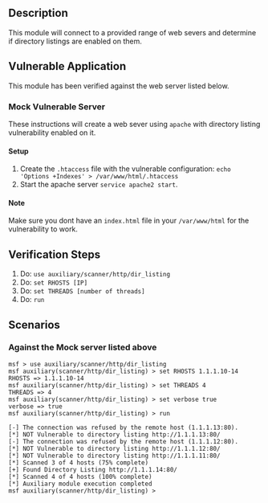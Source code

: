 ## Description

This module will connect to a provided range of web severs and determine if directory listings are enabled on them.

## Vulnerable Application

This module has been verified against the web server listed below.

### Mock Vulnerable Server

These instructions will create a web sever using `apache` with directory listing vulnerability enabled on it.

#### Setup

1. Create the `.htaccess` file with the vulnerable configuration: `echo 'Options +Indexes' > /var/www/html/.htaccess`
2. Start the apache server `service apache2 start`.

#### Note 

Make sure you dont have an `index.html` file in your `/var/www/html` for the vulnerability to work.


## Verification Steps

1. Do: ```use auxiliary/scanner/http/dir_listing```
2. Do: ```set RHOSTS [IP]```
3. Do: ```set THREADS [number of threads]```
4. Do: ```run```

## Scenarios

### Against the Mock server listed above

```
msf > use auxiliary/scanner/http/dir_listing
msf auxiliary(scanner/http/dir_listing) > set RHOSTS 1.1.1.10-14
RHOSTS => 1.1.1.10-14
msf auxiliary(scanner/http/dir_listing) > set THREADS 4
THREADS => 4
msf auxiliary(scanner/http/dir_listing) > set verbose true
verbose => true
msf auxiliary(scanner/http/dir_listing) > run

[-] The connection was refused by the remote host (1.1.1.13:80).
[*] NOT Vulnerable to directory listing http://1.1.1.13:80/
[-] The connection was refused by the remote host (1.1.1.12:80).
[*] NOT Vulnerable to directory listing http://1.1.1.12:80/
[*] NOT Vulnerable to directory listing http://1.1.1.11:80/
[*] Scanned 3 of 4 hosts (75% complete)
[+] Found Directory Listing http://1.1.1.14:80/
[*] Scanned 4 of 4 hosts (100% complete)
[*] Auxiliary module execution completed
msf auxiliary(scanner/http/dir_listing) >
```
